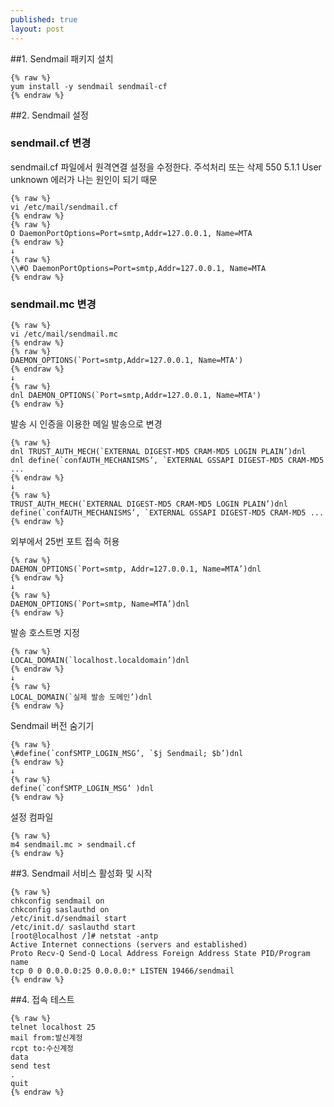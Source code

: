 ```yaml
---
published: true
layout: post
---
```


##1. Sendmail 패키지 설치

    {% raw %}
	yum install -y sendmail sendmail-cf
    {% endraw %}

##2. Sendmail 설정

### sendmail.cf 변경

sendmail.cf 파일에서 원격연결 설정을 수정한다. 주석처리 또는 삭제
550 5.1.1 User unknown 에러가 나는 원인이 되기 때문

    {% raw %}
    vi /etc/mail/sendmail.cf
    {% endraw %} 
    {% raw %}
    O DaemonPortOptions=Port=smtp,Addr=127.0.0.1, Name=MTA
    {% endraw %}   
    ↓
    {% raw %}
    \\#O DaemonPortOptions=Port=smtp,Addr=127.0.0.1, Name=MTA
    {% endraw %}

### sendmail.mc 변경

    {% raw %}
    vi /etc/mail/sendmail.mc
    {% endraw %}    
    {% raw %}
    DAEMON_OPTIONS(`Port=smtp,Addr=127.0.0.1, Name=MTA')
    {% endraw %}    
    ↓
    {% raw %}
    dnl DAEMON_OPTIONS(`Port=smtp,Addr=127.0.0.1, Name=MTA')
    {% endraw %}

발송 시 인증을 이용한 메일 발송으로 변경
  
    {% raw %}
    dnl TRUST_AUTH_MECH(`EXTERNAL DIGEST-MD5 CRAM-MD5 LOGIN PLAIN’)dnl
    dnl define(`confAUTH_MECHANISMS’, `EXTERNAL GSSAPI DIGEST-MD5 CRAM-MD5 ...
    {% endraw %}
    ↓
    {% raw %}
    TRUST_AUTH_MECH(`EXTERNAL DIGEST-MD5 CRAM-MD5 LOGIN PLAIN’)dnl
    define(`confAUTH_MECHANISMS’, `EXTERNAL GSSAPI DIGEST-MD5 CRAM-MD5 ...
    {% endraw %}

외부에서 25번 포트 접속 허용
    
    {% raw %}
    DAEMON_OPTIONS(`Port=smtp, Addr=127.0.0.1, Name=MTA’)dnl
    {% endraw %}
    ↓
    {% raw %}
    DAEMON_OPTIONS(`Port=smtp, Name=MTA’)dnl
    {% endraw %}

발송 호스트명 지정

    {% raw %}
    LOCAL_DOMAIN(`localhost.localdomain’)dnl
    {% endraw %}
    ↓
    {% raw %}
    LOCAL_DOMAIN(`실제 발송 도메인’)dnl
    {% endraw %}

Sendmail 버전 숨기기

    {% raw %}
    \#define(`confSMTP_LOGIN_MSG’, `$j Sendmail; $b’)dnl
    {% endraw %}   
    ↓
    {% raw %}
    define(`confSMTP_LOGIN_MSG’ )dnl
    {% endraw %}

설정 컴파일

    {% raw %}
    m4 sendmail.mc > sendmail.cf
    {% endraw %}

##3. Sendmail 서비스 활성화 및 시작

    {% raw %}
    chkconfig sendmail on
    chkconfig saslauthd on
    /etc/init.d/sendmail start
    /etc/init.d/ saslauthd start
    [root@localhost /]# netstat -antp
    Active Internet connections (servers and established)
    Proto Recv-Q Send-Q Local Address Foreign Address State PID/Program name
    tcp 0 0 0.0.0.0:25 0.0.0.0:* LISTEN 19466/sendmail
    {% endraw %}

##4. 접속 테스트

    {% raw %}
    telnet localhost 25
    mail from:발신계정
    rcpt to:수신계정
    data
    send test
    .
    quit
    {% endraw %}
